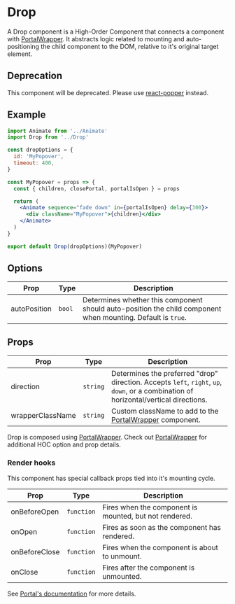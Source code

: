 # Drop

A Drop component is a High-Order Component that connects a component with [PortalWrapper](../PortalWrapper). It abstracts logic related to mounting and auto-positioning the child component to the DOM, relative to it's original target element.

## Deprecation

This component will be deprecated. Please use [react-popper](https://github.com/popperjs/react-popper) instead.

## Example

```jsx
import Animate from '../Animate'
import Drop from '../Drop'

const dropOptions = {
  id: 'MyPopover',
  timeout: 400,
}

const MyPopover = props => {
  const { children, closePortal, portalIsOpen } = props

  return (
    <Animate sequence="fade down" in={portalIsOpen} delay={300}>
      <div className="MyPopover">{children}</div>
    </Animate>
  )
}

export default Drop(dropOptions)(MyPopover)
```

## Options

| Prop         | Type   | Description                                                                                                  |
| ------------ | ------ | ------------------------------------------------------------------------------------------------------------ |
| autoPosition | `bool` | Determines whether this component should auto-position the child component when mounting. Default is `true`. |

## Props

| Prop             | Type     | Description                                                                                                                           |
| ---------------- | -------- | ------------------------------------------------------------------------------------------------------------------------------------- |
| direction        | `string` | Determines the preferred "drop" direction. Accepts `left`, `right`, `up`, `down`, or a combination of horizontal/vertical directions. |
| wrapperClassName | `string` | Custom className to add to the [PortalWrapper](../PortalWrapper) component.                                                           |

Drop is composed using [PortalWrapper](../PortalWrapper). Check out [PortalWrapper](../PortalWrapper) for additional HOC option and prop details.

### Render hooks

This component has special callback props tied into it's mounting cycle.

| Prop          | Type       | Description                                            |
| ------------- | ---------- | ------------------------------------------------------ |
| onBeforeOpen  | `function` | Fires when the component is mounted, but not rendered. |
| onOpen        | `function` | Fires as soon as the component has rendered.           |
| onBeforeClose | `function` | Fires when the component is about to unmount.          |
| onClose       | `function` | Fires after the component is unmounted.                |

See [Portal's documentation](../Portal#render-hooks) for more details.
